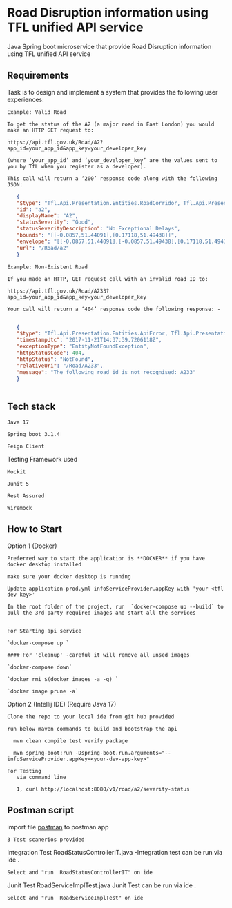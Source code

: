 # Road Disruption information using TFL unified API service

Java Spring boot microservice that provide Road Disruption information using TFL unified API service


## Requirements
Task is to design and implement a system that provides the following user experiences:

    Example: Valid Road

    To get the status of the A2 (a major road in East London) you would make an HTTP GET request to:

    https://api.tfl.gov.uk/Road/A2?app_id=your_app_id&app_key=your_developer_key

    (where ‘your_app_id’ and ‘your_developer_key’ are the values sent to you by TfL when you register as a developer).

    This call will return a ‘200’ response code along with the following JSON:

 ```json
    {
    "$type": "Tfl.Api.Presentation.Entities.RoadCorridor, Tfl.Api.Presentation.Entities",
    "id": "a2",
    "displayName": "A2",
    "statusSeverity": "Good",
    "statusSeverityDescription": "No Exceptional Delays",
    "bounds": "[[-0.0857,51.44091],[0.17118,51.49438]]",
    "envelope": "[[-0.0857,51.44091],[-0.0857,51.49438],[0.17118,51.49438],[0.17118,51.44091],[-0.0857,51.44091]]",
    "url": "/Road/a2"
    }
   ```
    

    Example: Non-Existent Road

    If you made an HTTP, GET request call with an invalid road ID to:

    https://api.tfl.gov.uk/Road/A233?app_id=your_app_id&app_key=your_developer_key

    Your call will return a ‘404’ response code the following response: -
 ```json
 
    {
    "$type": "Tfl.Api.Presentation.Entities.ApiError, Tfl.Api.Presentation.Entities",
    "timestampUtc": "2017-11-21T14:37:39.7206118Z",
    "exceptionType": "EntityNotFoundException",
    "httpStatusCode": 404,
    "httpStatus": "NotFound",
    "relativeUri": "/Road/A233",
    "message": "The following road id is not recognised: A233"
    }
    
```


## Tech stack

    Java 17

    Spring boot 3.1.4

    Feign Client

 Testing Framework used

    Mockit

    Junit 5
 
    Rest Assured 
   
    Wiremock


## How to Start

Option 1 (Docker)

    Preferred way to start the application is **DOCKER** if you have docker desktop installed

    make sure your docker desktop is running

    Update application-prod.yml infoServiceProvider.appKey with 'your <tfl dev key>'

    In the root folder of the project, run  `docker-compose up --build` to pull the 3rd party required images and start all the services


    For Starting api service

    `docker-compose up `

    #### For 'cleanup' -careful it will remove all unsed images

    `docker-compose down`

    `docker rmi $(docker images -a -q) `

    `docker image prune -a`

Option 2 (Intellij IDE) (Require Java 17)

    Clone the repo to your local ide from git hub provided

    run below maven commands to build and bootstrap the api
  
      mvn clean compile test verify package

      mvn spring-boot:run -Dspring-boot.run.arguments="--infoServiceProvider.appKey=<your-dev-app-key>"

    For Testing
       via command line

       1, curl http://localhost:8080/v1/road/a2/severity-status 

## Postman script
import file [postman](postman/Road-disruption-info-service.postman-collection.json) to postman app
    
    3 Test scanerios provided 

Integration Test
    RoadStatusControllerIT.java -Integration test can be run via ide .
    
    Select and "run  RoadStatusControllerIT" on ide

Junit Test
    RoadServiceImplTest.java Junit Test can be run via ide .
  
    Select and "run  RoadServiceImplTest" on ide
